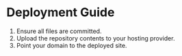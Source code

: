 # Deployment Guide

1. Ensure all files are committed.
2. Upload the repository contents to your hosting provider.
3. Point your domain to the deployed site.
